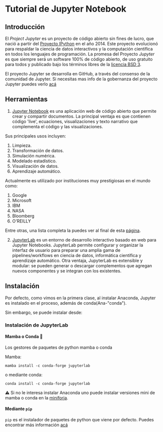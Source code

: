 # Tutorial de Jupyter Notebook

## Introducción

El _Project Jupyter_ es un proyecto de código abierto sin fines de lucro, que nació a partir del [Proyecto IPython](https://ipython.org/) en el año 2014. Este proyecto evolucionó para respaldar la ciencia de datos interactivos y la computación científica en todos los lenguajes de programación. 
La promesa del Proyecto _Jupyter_ es que siempre será un software 100% de código abierto, de uso gratuito para todos y publicado bajo los términos libres de la [licencia BSD 3](https://opensource.org/licenses/BSD-3-Clause).

El proyecto Jupyter se desarrolla en GitHub, a través del consenso de la comunidad de Jupyter. Si necesitas mas info de la gobernanza del proyecto Jupyter puedes verlo [acá](https://github.com/jupyter/governance/blob/master/governance.md)


## Herramientas

1. [Jupyter Notebook](https://jupyter.org/) es una aplicación web de código abierto que permite crear y compartir documentos. La principal ventaja es que contienen código 'live', ecuaciones, visualizaciones y texto narrativo que complementa el código y las visualizaciones. 

Sus principales usos incluyen: 

   1. Limpieza.
   2. Transformación de datos.
   3. Simulación numérica.
   4. Modelado estadístico.
   5. Visualización de datos.
   6. Aprendizaje automático.

Actualmente es utilizado por instituciones muy prestigiosas en el mundo como:

   1. Google
   2. Microsoft
   3. IBM
   4. NASA
   5. Bloomberg
   6. O'REILLY
   
Entre otras, una lista completa la puedes ver al final de esta [página](https://jupyter.org/).

2. [JupyterLab](https://jupyter.org/) es un entorno de desarrollo interactivo basado en web para Jupyter Notebooks. JupyterLab permite configurar y organizar la interfaz de usuario para preparar una amplia gama de pipelines/workflows en ciencia de datos, informática científica y aprendizaje automático. Otra ventaja, JupyterLab es extensible y modular: se pueden generar o descargar complementos que agregan nuevos componentes y se integran con los existentes.


## Instalación

Por defecto, como vimos en la primera clase, al instalar Anaconda, Jupyter es instalado en el proceso, además de conda(Ana-"conda").

Sin embargo, se puede instalar desde:

### Instalación de JupyterLab



#### Mamba o Conda :snake:

Los gestores de paquetes de python mamba o conda

Mamba:

    mamba install -c conda-forge jupyterlab

o mediante conda:

    conda install -c conda-forge jupyterlab

:warning: Si no le interesa instalar Anaconda uno puede instalar versiones mini de mamba o conda en la [miniforja](https://github.com/conda-forge/miniforge).


#### Mediante ``pip``

``pip`` es el instalador de paquetes de python que viene por defecto. Puedes encontrar más información [acá](https://pypi.org/project/pip/)



